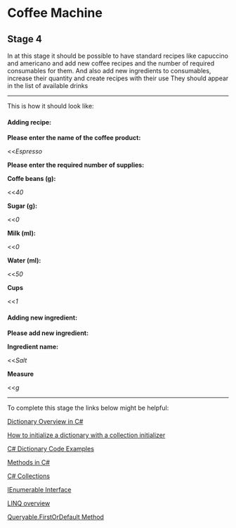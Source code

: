 # Coffee Machine

## Stage 4

In at this stage it should be possible to have standard recipes like capuccino and americano and add new coffee recipes and the number of required consumables for them. 
And also add new ingredients to consumables, increase their quantity and create recipes with their use
They should appear in the list of available drinks

****
This is how it should look like:

#### Adding recipe:

**Please enter the name of the coffee product:**

<<*Espresso*

**Please enter the required number of supplies:**

**Coffe beans (g):**

<<*40*

**Sugar (g):**

<<*0*

**Milk (ml):**

<<*0*

**Water (ml):**

<<*50*

**Cups**

<<*1*

#### Adding new ingredient:  

**Please add new ingredient:**

**Ingredient name:**

<<*Salt*

**Measure**

<<*g*

****

To complete this stage the links below might be helpful:

[Dictionary Overview in C#](https://www.c-sharpcorner.com/UploadFile/b17487/dictionary-overview-in-C-Sharp/)

[How to initialize a dictionary with a collection initializer](https://docs.microsoft.com/en-us/dotnet/csharp/programming-guide/classes-and-structs/how-to-initialize-a-dictionary-with-a-collection-initializer)  

[C# Dictionary Code Examples](https://www.c-sharpcorner.com/UploadFile/mahesh/dictionary-in-C-Sharp/)

[Methods in C#](https://docs.microsoft.com/en-us/dotnet/csharp/methods)

[C# Collections](https://docs.microsoft.com/en-us/dotnet/csharp/programming-guide/concepts/collections)

[IEnumerable Interface](https://docs.microsoft.com/en-us/dotnet/api/system.collections.ienumerable?view=net-5.0)

[LINQ overview](https://docs.microsoft.com/en-us/dotnet/standard/linq/)

[Queryable.FirstOrDefault Method](https://docs.microsoft.com/en-us/dotnet/api/system.linq.queryable.firstordefault?view=netcore-3.1)
